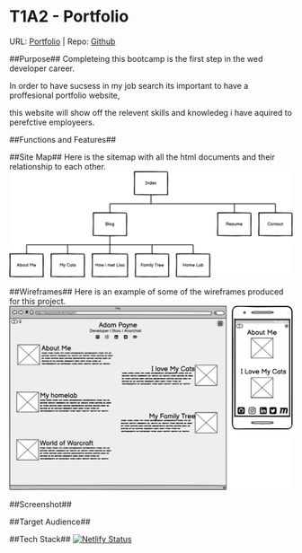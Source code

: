 # T1A2 - Portfolio
URL: [Portfolio](https://optimistic-varahamihira-178b69.netlify.app) | Repo: [Github](https://github.com/PayneLessDev/portfolio)

##Purpose##
Completeing this bootcamp is the first step in the wed developer career.

In order to have sucsess in my job search its important to have a proffesional portfolio website,

this website will show off the relevent skills and knowledeg i have aquired to perefctive employeers.

##Functions and Features##


##Site Map##
Here is the sitemap with all the html documents and their relationship to each other.
![](docs/img/Sitemap.png)

##Wireframes##
Here is an example of some of the wireframes produced for this project.
![](docs/img/Blog.png)

##Screenshot##

##Target Audience##

##Tech Stack##
[![Netlify Status](https://api.netlify.com/api/v1/badges/72d99ff2-d9fb-4c4f-8555-b8b374aa6b51/deploy-status)](https://app.netlify.com/sites/optimistic-varahamihira-178b69/deploys)

